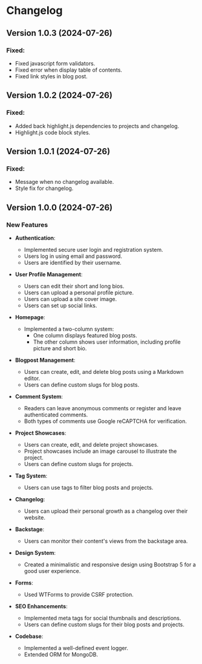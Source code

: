 # Changelog

## Version 1.0.3 (2024-07-26)

### Fixed:

- Fixed javascript form validators.
- Fixed error when display table of contents.
- Fixed link styles in blog post.

## Version 1.0.2 (2024-07-26)

### Fixed:

- Added back highlight.js dependencies to projects and changelog.
- Highlight.js code block styles.

## Version 1.0.1 (2024-07-26)

### Fixed:

- Message when no changelog available.
- Style fix for changelog.

## Version 1.0.0 (2024-07-26)

### New Features

- **Authentication**:

  - Implemented secure user login and registration system.
  - Users log in using email and password.
  - Users are identified by their username.

- **User Profile Management**:

  - Users can edit their short and long bios.
  - Users can upload a personal profile picture.
  - Users can upload a site cover image.
  - Users can set up social links.

- **Homepage**:

  - Implemented a two-column system:
    - One column displays featured blog posts.
    - The other column shows user information, including profile picture and short bio.

- **Blogpost Management**:

  - Users can create, edit, and delete blog posts using a Markdown editor.
  - Users can define custom slugs for blog posts.

- **Comment System**:

  - Readers can leave anonymous comments or register and leave authenticated comments.
  - Both types of comments use Google reCAPTCHA for verification.

- **Project Showcases**:

  - Users can create, edit, and delete project showcases.
  - Project showcases include an image carousel to illustrate the project.
  - Users can define custom slugs for projects.

- **Tag System**:

  - Users can use tags to filter blog posts and projects.

- **Changelog**:

  - Users can upload their personal growth as a changelog over their website.

- **Backstage**:

  - Users can monitor their content's views from the backstage area.

- **Design System**:

  - Created a minimalistic and responsive design using Bootstrap 5 for a good user experience.

- **Forms**:

  - Used WTForms to provide CSRF protection.

- **SEO Enhancements**:

  - Implemented meta tags for social thumbnails and descriptions.
  - Users can define custom slugs for their blog posts and projects.

- **Codebase**:
  - Implemented a well-defined event logger.
  - Extended ORM for MongoDB.
